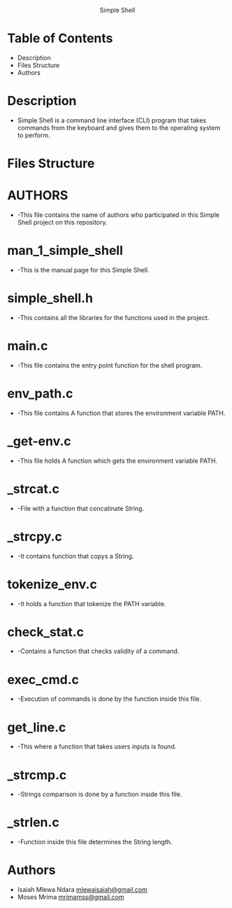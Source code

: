 <p align= "center"> Simple Shell </p>

# Table of Contents
* Description
* Files Structure
* Authors

# Description
* Simple Shell is a command line interface (CLI) program that takes commands
from the keyboard and gives them to the operating system to perform.

# Files Structure
# AUTHORS
* -This file contains the name of authors who participated in this Simple Shell
project on this repository.

# man_1_simple_shell
* -This is the manual page for this Simple Shell.

# simple_shell.h
* -This contains all the libraries for the functions used in the project.

# main.c
* -This file contains the entry point function for the shell program.

# env_path.c
* -This file contains A function that stores the environment variable PATH.

# _get-env.c
* -This file holds A function which gets the environment variable PATH.

# _strcat.c
* -File with a function that concatinate String.

# _strcpy.c
* -It contains function that copys a String.

# tokenize_env.c
* -It holds a function that tokenize the PATH variable.

# check_stat.c
* -Contains a function that checks validity of a command.

# exec_cmd.c
* -Execution of commands is done by the function inside this file.

# get_line.c
* -This where a function that takes users inputs is found.

# _strcmp.c
* -Strings comparison is done by a function inside this file.

# _strlen.c
* -Function inside this file determines the String length.


# Authors
* Isaiah Mlewa Ndara    <mlewaisaiah@gmail.com>
* Moses Mrima           <mrimamss@gmail.com>